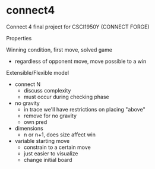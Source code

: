 # connect4
Connect 4 final project for CSCI1950Y
(CONNECT FORGE)

Properties

Winning condition, first move, solved game
- regardless of opponent move, move possible to a win

Extensible/Flexible model
- connect N
  * discuss complexity
  * must occur during checking phase
- no gravity
  * in trace we'll have restrictions on placing "above"
  * remove for no gravity
  * own pred
- dimensions
  * n or n+1, does size affect win
- variable starting move 
  * constrain to a certain move
  * just easier to visualize
  * change initial board

